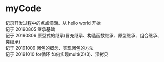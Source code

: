 # myCode

记录开发过程中的点点滴滴。从 hello world 开始  
记于 20190805 继承基础  
记于 20190806 原型式的继承(冒充继承、构造函数继承、原型继承、组合继承、类继承)  
记于 20191009 闭包的概念、实现闭包的方法  
记于 20191010 for循环   如何实现multi(2)(3)、深拷贝  
